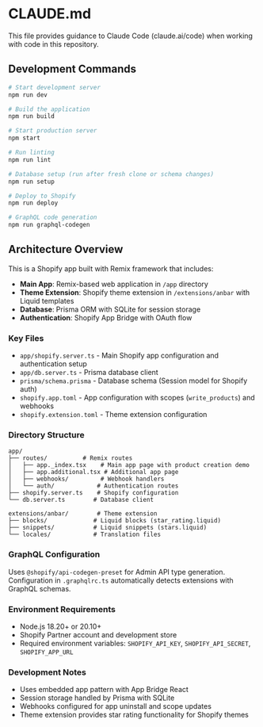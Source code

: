 # CLAUDE.md

This file provides guidance to Claude Code (claude.ai/code) when working with code in this repository.

## Development Commands

```bash
# Start development server
npm run dev

# Build the application
npm run build

# Start production server
npm start

# Run linting
npm run lint

# Database setup (run after fresh clone or schema changes)
npm run setup

# Deploy to Shopify
npm run deploy

# GraphQL code generation
npm run graphql-codegen
```

## Architecture Overview

This is a Shopify app built with Remix framework that includes:

- **Main App**: Remix-based web application in `/app` directory
- **Theme Extension**: Shopify theme extension in `/extensions/anbar` with Liquid templates
- **Database**: Prisma ORM with SQLite for session storage
- **Authentication**: Shopify App Bridge with OAuth flow

### Key Files

- `app/shopify.server.ts` - Main Shopify app configuration and authentication setup
- `app/db.server.ts` - Prisma database client
- `prisma/schema.prisma` - Database schema (Session model for Shopify auth)
- `shopify.app.toml` - App configuration with scopes (`write_products`) and webhooks
- `shopify.extension.toml` - Theme extension configuration

### Directory Structure

```
app/
├── routes/          # Remix routes
│   ├── app._index.tsx    # Main app page with product creation demo
│   ├── app.additional.tsx # Additional app page
│   ├── webhooks/         # Webhook handlers
│   └── auth/            # Authentication routes
├── shopify.server.ts    # Shopify configuration
└── db.server.ts        # Database client

extensions/anbar/        # Theme extension
├── blocks/             # Liquid blocks (star_rating.liquid)
├── snippets/           # Liquid snippets (stars.liquid)
└── locales/            # Translation files
```

### GraphQL Configuration

Uses `@shopify/api-codegen-preset` for Admin API type generation. Configuration in `.graphqlrc.ts` automatically detects extensions with GraphQL schemas.

### Environment Requirements

- Node.js 18.20+ or 20.10+
- Shopify Partner account and development store
- Required environment variables: `SHOPIFY_API_KEY`, `SHOPIFY_API_SECRET`, `SHOPIFY_APP_URL`

### Development Notes

- Uses embedded app pattern with App Bridge React
- Session storage handled by Prisma with SQLite
- Webhooks configured for app uninstall and scope updates
- Theme extension provides star rating functionality for Shopify themes